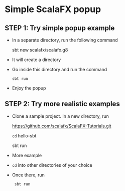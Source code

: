 <link rel='stylesheet' href='../assets/css/main.css'/>

# Simple ScalaFX popup


## STEP 1: Try simple popup example

* In a separate directory, run the following command


    sbt new scalafx/scalafx.g8

* It will create a directory
* Go inside this directory and run the command

      sbt run

* Enjoy the popup

## STEP 2: Try more realistic examples

* Clone a sample project. In a new directory, run


    https://github.com/scalafx/ScalaFX-Tutorials.git

    `cd` hello-sbt

     sbt run


* More example

* `cd` into other directories of your choice
* Once there, run

       sbt run

